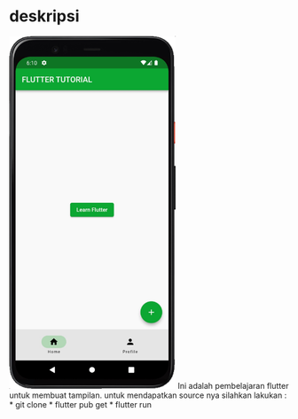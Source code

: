 # deskripsi
<img src="1.jpg" width="300"/>
Ini adalah pembelajaran flutter untuk membuat tampilan.
untuk mendapatkan source nya silahkan lakukan :
* git clone
* flutter pub get
* flutter run